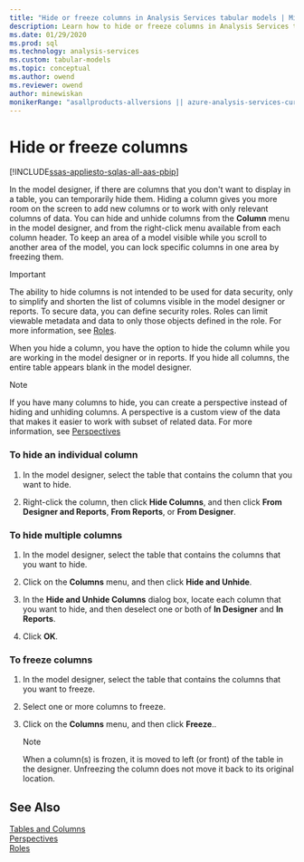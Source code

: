 ```yaml
---
title: "Hide or freeze columns in Analysis Services tabular models | Microsoft Docs"
description: Learn how to hide or freeze columns in Analysis Services tabular models.
ms.date: 01/29/2020
ms.prod: sql
ms.technology: analysis-services
ms.custom: tabular-models
ms.topic: conceptual
ms.author: owend
ms.reviewer: owend
author: minewiskan
monikerRange: "asallproducts-allversions || azure-analysis-services-current || power-bi-premium-current || >= sql-analysis-services-2016"
---
```

# Hide or freeze columns

[!INCLUDE[ssas-appliesto-sqlas-all-aas-pbip](../includes/ssas-appliesto-sqlas-all-aas-pbip.md)]

  In the model designer, if there are columns that you don't want to display in a table, you can temporarily hide them. Hiding a column gives you more room on the screen to add new columns or to work with only relevant columns of data. You can hide and unhide columns from the **Column** menu in the model designer, and from the right-click menu available from each column header. To keep an area of a model visible while you scroll to another area of the model, you can lock specific columns in one area by freezing them.  
  
> [!IMPORTANT]  
>  The ability to hide columns is not intended to be used for data security, only to simplify and shorten the list of columns visible in the model designer or reports. To secure data, you can define security roles. Roles can limit viewable metadata and data to only those objects defined in the role. For more information, see [Roles](../../analysis-services/tabular-models/roles-ssas-tabular.md).  
  
 When you hide a column, you have the option to hide the column while you are working in the model designer or in reports. If you hide all columns, the entire table appears blank in the model designer.  
  
> [!NOTE]  
>  If you have many columns to hide, you can create a perspective instead of hiding and unhiding columns. A perspective is a custom view of the data that makes it easier to work with subset of related data. For more information, see [Perspectives](../../analysis-services/tabular-models/perspectives-ssas-tabular.md)  
  
### To hide an individual column  
  
1.  In the model designer, select the table that contains the column that you want to hide.  
  
2.  Right-click the column, then click **Hide Columns**, and then click **From Designer and Reports**, **From Reports**, or **From Designer**.  
  
### To hide multiple columns  
  
1.  In the model designer, select the table that contains the columns that you want to hide.  
  
2.  Click on the **Columns** menu, and then click **Hide and Unhide**.  
  
3.  In the **Hide and Unhide Columns** dialog box, locate each column that you want to hide, and then deselect one or both of **In Designer** and **In Reports**.  
  
4.  Click **OK**.  
  
### To freeze columns  
  
1.  In the model designer, select the table that contains the columns that you want to freeze.  
  
2.  Select one or more columns to freeze.  
  
3.  Click on the **Columns** menu, and then click **Freeze**..  
  
    > [!NOTE]  
    >  When a column(s) is frozen, it is moved to left (or front) of the table in the designer. Unfreezing the column does not move it back to its original location.  
  
## See Also  
 [Tables and Columns](../../analysis-services/tabular-models/tables-and-columns-ssas-tabular.md)   
 [Perspectives](../../analysis-services/tabular-models/perspectives-ssas-tabular.md)   
 [Roles](../../analysis-services/tabular-models/roles-ssas-tabular.md)  
  
  
